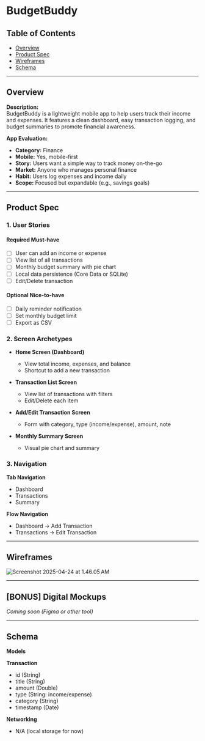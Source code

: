 # BudgetBuddy

## Table of Contents
- [Overview](#overview)
- [Product Spec](#product-spec)
- [Wireframes](#wireframes)
- [Schema](#schema)

---

## Overview

**Description:**  
BudgetBuddy is a lightweight mobile app to help users track their income and expenses. It features a clean dashboard, easy transaction logging, and budget summaries to promote financial awareness.

**App Evaluation:**
- **Category:** Finance
- **Mobile:** Yes, mobile-first
- **Story:** Users want a simple way to track money on-the-go
- **Market:** Anyone who manages personal finance
- **Habit:** Users log expenses and income daily
- **Scope:** Focused but expandable (e.g., savings goals)

---

## Product Spec

### 1. User Stories

#### Required Must-have
- [ ] User can add an income or expense
- [ ] View list of all transactions
- [ ] Monthly budget summary with pie chart
- [ ] Local data persistence (Core Data or SQLite)
- [ ] Edit/Delete transaction

#### Optional Nice-to-have
- [ ] Daily reminder notification
- [ ] Set monthly budget limit
- [ ] Export as CSV

### 2. Screen Archetypes

- **Home Screen (Dashboard)**
  - View total income, expenses, and balance
  - Shortcut to add a new transaction

- **Transaction List Screen**
  - View list of transactions with filters
  - Edit/Delete each item

- **Add/Edit Transaction Screen**
  - Form with category, type (income/expense), amount, note

- **Monthly Summary Screen**
  - Visual pie chart and summary

### 3. Navigation

**Tab Navigation**
- Dashboard
- Transactions
- Summary

**Flow Navigation**
- Dashboard → Add Transaction
- Transactions → Edit Transaction

---

## Wireframes

![Screenshot 2025-04-24 at 1.46.05 AM](https://hackmd.io/_uploads/Hk1KlIvyxx.png)

---

## [BONUS] Digital Mockups

_Coming soon (Figma or other tool)_

---

## Schema

**Models**

**Transaction**
- id (String)
- title (String)
- amount (Double)
- type (String: income/expense)
- category (String)
- timestamp (Date)

**Networking**
- N/A (local storage for now)

